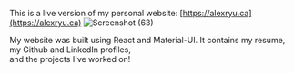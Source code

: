 This is a live version of my personal website:
[https://alexryu.ca](https://alexryu.ca)
![Screenshot (63)](https://user-images.githubusercontent.com/28266072/83982630-2ededc80-a8f6-11ea-9fde-40626beb5746.png)

My website was built using React and Material-UI.
It contains my resume, my Github and LinkedIn profiles,  
and the projects I've worked on!
